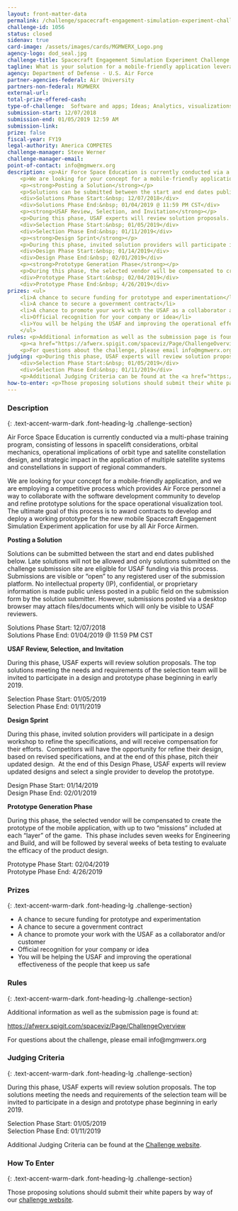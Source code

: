 ```yaml
---
layout: front-matter-data
permalink: /challenge/spacecraft-engagement-simulation-experiment-challenge/
challenge-id: 1056
status: closed
sidenav: true
card-image: /assets/images/cards/MGMWERX_Logo.png
agency-logo: dod_seal.jpg
challenge-title: Spacecraft Engagement Simulation Experiment Challenge
tagline: What is your solution for a mobile-friendly application leveraging simulations and gamification that can deliver a multi-phase training program, consisting of lessons in spacelift considerations, orbital mechanics, operational implications of orbit type and satellite constellation design?
agency: Department of Defense - U.S. Air Force
partner-agencies-federal: Air University
partners-non-federal: MGMWERX
external-url:
total-prize-offered-cash: 
type-of-challenge:  Software and apps; Ideas; Analytics, visualizations and algorithms; Scientific
submission-start: 12/07/2018
submission-end: 01/05/2019 12:59 AM
submission-link:  
prize: false
fiscal-year: FY19
legal-authority: America COMPETES
challenge-manager: Steve Werner
challenge-manager-email: 
point-of-contact: info@mgmwerx.org
description: <p>Air Force Space Education is currently conducted via a multi-phase training program, consisting of lessons in spacelift considerations, orbital mechanics, operational implications of orbit type and satellite constellation design, and strategic impact in the application of multiple satellite systems and constellations in support of regional commanders.</p>
    <p>We are looking for your concept for a mobile-friendly application, and we are employing a competitive process which provides Air Force personnel a way to collaborate with the software development community to develop and refine prototype solutions for the space operational visualization tool. The ultimate goal of this process is to award contracts to develop and deploy a working prototype for the new mobile Spacecraft Engagement Simulation Experiment application for use by all Air Force Airmen.</p>
    <p><strong>Posting a Solution</strong></p>
    <p>Solutions can be submitted between the start and end dates published below. Late solutions will not be allowed and only solutions submitted on the challenge submission site are eligible for USAF funding via this process. Submissions are visible or &ldquo;open&rdquo; to any registered user of the submission platform. No intellectual property (IP), confidential, or proprietary information is made public unless posted in a public field on the submission form by the solution submitter. However, submissions posted via a desktop browser may attach files/documents which will only be visible to USAF reviewers.</p>
    <div>Solutions Phase Start:&nbsp; 12/07/2018</div>
    <div>Solutions Phase End:&nbsp; 01/04/2019 @ 11:59 PM CST</div>
    <p><strong>USAF Review, Selection, and Invitation</strong></p>
    <p>During this phase, USAF experts will review solution proposals. The top solutions meeting the needs and requirements of the selection team will be invited to participate in a design and prototype phase beginning in early 2019.</p>
    <div>Selection Phase Start:&nbsp; 01/05/2019</div>
    <div>Selection Phase End:&nbsp; 01/11/2019</div>
    <p><strong>Design Sprint</strong></p>
    <p>During this phase, invited solution providers will participate in a design workshop to refine the specifications, and will receive compensation for their efforts.&nbsp; Competitors will have the opportunity for refine their design, based on revised specifications, and at the end of this phase, pitch their updated design.&nbsp; At the end of this Design Phase, USAF experts will review updated designs and select a single provider to develop the prototype.</p>
    <div>Design Phase Start:&nbsp; 01/14/2019</div>
    <div>Design Phase End:&nbsp; 02/01/2019</div>
    <p><strong>Prototype Generation Phase</strong></p>
    <p>During this phase, the selected vendor will be compensated to create the prototype of the mobile application, with up to two &ldquo;missions&rdquo; included at each &ldquo;layer&rdquo; of the game.&nbsp; This phase includes seven weeks for Engineering and Build, and will be followed by several weeks of beta testing to evaluate the efficacy of the product design.</p>
    <div>Prototype Phase Start:&nbsp; 02/04/2019</div>
    <div>Prototype Phase End:&nbsp; 4/26/2019</div>
prizes: <ul>
    <li>A chance to secure funding for prototype and experimentation</li>
    <li>A chance to secure a government contract</li>
    <li>A chance to promote your work with the USAF as a collaborator and/or customer</li>
    <li>Official recognition for your company or idea</li>
    <li>You will be helping the USAF and improving the operational effectiveness of the people that keep us safe</li>
    </ul>
rules: <p>Additional information as well as the submission page is found at:</p>
    <p><a href="https://afwerx.spigit.com/spaceviz/Page/ChallengeOverview">https://afwerx.spigit.com/spaceviz/Page/ChallengeOverview</a></p>
    <p>For questions about the challenge, please email info@mgmwerx.org</p>
judging: <p>During this phase, USAF experts will review solution proposals. The top solutions meeting the needs and requirements of the selection team will be invited to participate in a design and prototype phase beginning in early 2019.</p>
    <div>Selection Phase Start:&nbsp; 01/05/2019</div>
    <div>Selection Phase End:&nbsp; 01/11/2019</div>
    <p>Additional Judging Criteria can be found at the <a href="https://afwerx.spigit.com/spaceviz/Page/ChallengeOverview">Challenge website</a>.</p>
how-to-enter: <p>Those proposing solutions should submit their white papers by way of our&nbsp;<a href="https://afwerx.spigit.com/spaceviz/Page/ChallengeOverview">challenge website</a>.</p>
---
```


<!-- Description start -->
### Description
{: .text-accent-warm-dark .font-heading-lg .challenge-section}

<p>Air Force Space Education is currently conducted via a multi-phase training program, consisting of lessons in spacelift considerations, orbital mechanics, operational implications of orbit type and satellite constellation design, and strategic impact in the application of multiple satellite systems and constellations in support of regional commanders.</p>
<p>We are looking for your concept for a mobile-friendly application, and we are employing a competitive process which provides Air Force personnel a way to collaborate with the software development community to develop and refine prototype solutions for the space operational visualization tool. The ultimate goal of this process is to award contracts to develop and deploy a working prototype for the new mobile Spacecraft Engagement Simulation Experiment application for use by all Air Force Airmen.</p>
<p><strong>Posting a Solution</strong></p>
<p>Solutions can be submitted between the start and end dates published below. Late solutions will not be allowed and only solutions submitted on the challenge submission site are eligible for USAF funding via this process. Submissions are visible or &ldquo;open&rdquo; to any registered user of the submission platform. No intellectual property (IP), confidential, or proprietary information is made public unless posted in a public field on the submission form by the solution submitter. However, submissions posted via a desktop browser may attach files/documents which will only be visible to USAF reviewers.</p>
<div>Solutions Phase Start: 12/07/2018</div>
<div>Solutions Phase End: 01/04/2019 @ 11:59 PM CST</div>
<p><strong>USAF Review, Selection, and Invitation</strong></p>
<p>During this phase, USAF experts will review solution proposals. The top solutions meeting the needs and requirements of the selection team will be invited to participate in a design and prototype phase beginning in early 2019.</p>
<div>Selection Phase Start: 01/05/2019</div>
<div>Selection Phase End: 01/11/2019</div>
<p><strong>Design Sprint</strong></p>
<p>During this phase, invited solution providers will participate in a design workshop to refine the specifications, and will receive compensation for their efforts.&nbsp; Competitors will have the opportunity for refine their design, based on revised specifications, and at the end of this phase, pitch their updated design.&nbsp; At the end of this Design Phase, USAF experts will review updated designs and select a single provider to develop the prototype.</p>
<div>Design Phase Start: 01/14/2019</div>
<div>Design Phase End: 02/01/2019</div>
<p><strong>Prototype Generation Phase</strong></p>
<p>During this phase, the selected vendor will be compensated to create the prototype of the mobile application, with up to two &ldquo;missions&rdquo; included at each &ldquo;layer&rdquo; of the game.&nbsp; This phase includes seven weeks for Engineering and Build, and will be followed by several weeks of beta testing to evaluate the efficacy of the product design.</p>
<div>Prototype Phase Start: 02/04/2019</div>
<div>Prototype Phase End: 4/26/2019</div>

<!-- Prizes start -->
### Prizes
{: .text-accent-warm-dark .font-heading-lg .challenge-section}

<ul>
<li>A chance to secure funding for prototype and experimentation</li>
<li>A chance to secure a government contract</li>
<li>A chance to promote your work with the USAF as a collaborator and/or customer</li>
<li>Official recognition for your company or idea</li>
<li>You will be helping the USAF and improving the operational effectiveness of the people that keep us safe</li>
</ul>

<!-- Rules start -->
### Rules 
{: .text-accent-warm-dark .font-heading-lg .challenge-section}

<p>Additional information as well as the submission page is found at:</p>
<p><a href="https://afwerx.spigit.com/spaceviz/Page/ChallengeOverview">https://afwerx.spigit.com/spaceviz/Page/ChallengeOverview</a></p>
<p>For questions about the challenge, please email info@mgmwerx.org</p>

<!-- Judging start -->
### Judging Criteria
{: .text-accent-warm-dark .font-heading-lg .challenge-section}

<p>During this phase, USAF experts will review solution proposals. The top solutions meeting the needs and requirements of the selection team will be invited to participate in a design and prototype phase beginning in early 2019.</p>
<div>Selection Phase Start: 01/05/2019</div>
<div>Selection Phase End: 01/11/2019</div>
<p>Additional Judging Criteria can be found at the <a href="https://afwerx.spigit.com/spaceviz/Page/ChallengeOverview">Challenge website</a>.</p>

<!--  How To Enter start -->
### How To Enter
{: .text-accent-warm-dark .font-heading-lg .challenge-section}

<p>Those proposing solutions should submit their white papers by way of our&nbsp;<a href="https://afwerx.spigit.com/spaceviz/Page/ChallengeOverview">challenge website</a>.</p>
